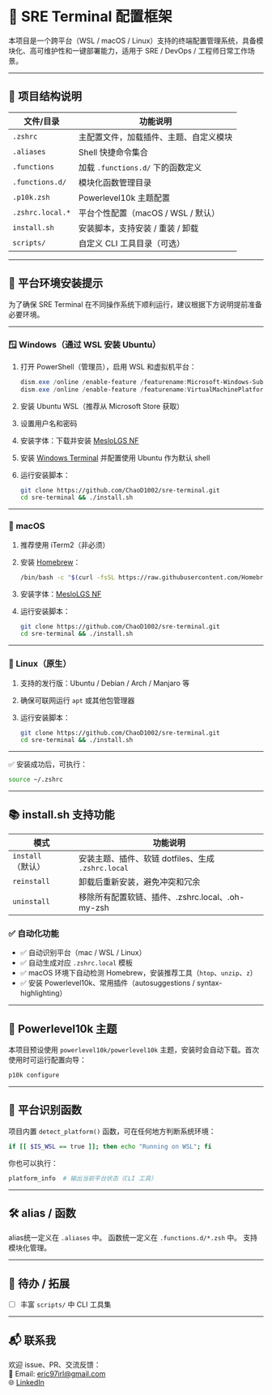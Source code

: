 # 🚀 SRE Terminal 配置框架

本项目是一个跨平台（WSL / macOS / Linux）支持的终端配置管理系统，具备模块化、高可维护性和一键部署能力，适用于 SRE / DevOps / 工程师日常工作场景。

---

## 🧩 项目结构说明

| 文件/目录 | 功能说明 |
|------------|-----------|
| `.zshrc` | 主配置文件，加载插件、主题、自定义模块 |
| `.aliases` | Shell 快捷命令集合 |
| `.functions` | 加载 `.functions.d/` 下的函数定义 |
| `.functions.d/` | 模块化函数管理目录 |
| `.p10k.zsh` | Powerlevel10k 主题配置 |
| `.zshrc.local.*` | 平台个性配置（macOS / WSL / 默认） |
| `install.sh` | 安装脚本，支持安装 / 重装 / 卸载 |
| `scripts/` | 自定义 CLI 工具目录（可选） |

---
## 🧰 平台环境安装提示

为了确保 SRE Terminal 在不同操作系统下顺利运行，建议根据下方说明提前准备必要环境。

---

### 🪟 Windows（通过 WSL 安装 Ubuntu）

1. 打开 PowerShell（管理员），启用 WSL 和虚拟机平台：

   ```powershell
   dism.exe /online /enable-feature /featurename:Microsoft-Windows-Subsystem-Linux /all /norestart
   dism.exe /online /enable-feature /featurename:VirtualMachinePlatform /all /norestart
   ```

2. 安装 Ubuntu WSL（推荐从 Microsoft Store 获取）
3. 设置用户名和密码
4. 安装字体：下载并安装 [MesloLGS NF](https://github.com/romkatv/powerlevel10k#manual-font-installation)
5. 安装 [Windows Terminal](https://aka.ms/terminal) 并配置使用 Ubuntu 作为默认 shell
6. 运行安装脚本：

   ```bash
   git clone https://github.com/ChaoD1002/sre-terminal.git
   cd sre-terminal && ./install.sh
   ```

---

### 🍎 macOS

1. 推荐使用 iTerm2（非必须）
2. 安装 [Homebrew](https://brew.sh)：

   ```bash
   /bin/bash -c "$(curl -fsSL https://raw.githubusercontent.com/Homebrew/install/HEAD/install.sh)"
   ```

3. 安装字体：[MesloLGS NF](https://github.com/romkatv/powerlevel10k#manual-font-installation)
4. 运行安装脚本：

   ```bash
   git clone https://github.com/ChaoD1002/sre-terminal.git
   cd sre-terminal && ./install.sh
   ```

---

### 🐧 Linux（原生）

1. 支持的发行版：Ubuntu / Debian / Arch / Manjaro 等
2. 确保可联网运行 `apt` 或其他包管理器
3. 运行安装脚本：

   ```bash
   git clone https://github.com/ChaoD1002/sre-terminal.git
   cd sre-terminal && ./install.sh
   ```

---

✅ 安装成功后，可执行：

```bash
source ~/.zshrc
```

---

## 📚 install.sh 支持功能

| 模式 | 功能说明 |
|------|----------|
| `install`（默认） | 安装主题、插件、软链 dotfiles、生成 `.zshrc.local` |
| `reinstall` | 卸载后重新安装，避免冲突和冗余 |
| `uninstall` | 移除所有配置软链、插件、.zshrc.local、.oh-my-zsh |

### ✅ 自动化功能

- ✅ 自动识别平台（mac / WSL / Linux）
- ✅ 自动生成对应 `.zshrc.local` 模板
- ✅ macOS 环境下自动检测 Homebrew，安装推荐工具（`htop`、`unzip`、`z`）
- ✅ 安装 Powerlevel10k、常用插件（autosuggestions / syntax-highlighting）

---

## 🎨 Powerlevel10k 主题

本项目预设使用 `powerlevel10k/powerlevel10k` 主题，安装时会自动下载。首次使用时可运行配置向导：

```bash
p10k configure
```

---

## 🧠 平台识别函数

项目内置 `detect_platform()` 函数，可在任何地方判断系统环境：

```bash
if [[ $IS_WSL == true ]]; then echo "Running on WSL"; fi
```

你也可以执行：

```bash
platform_info  # 输出当前平台状态（CLI 工具）
```

---

## 🛠 alias / 函数

alias统一定义在 `.aliases` 中。
函数统一定义在 `.functions.d/*.zsh` 中。
支持模块化管理。

---

## 📌 待办 / 拓展

- [ ] 丰富 `scripts/` 中 CLI 工具集

---

## 📬 联系我

欢迎 issue、PR、交流反馈：  
📧 Email: eric97irl@gmail.com  
🌐 [LinkedIn](https://www.linkedin.com/in/dangchao)
